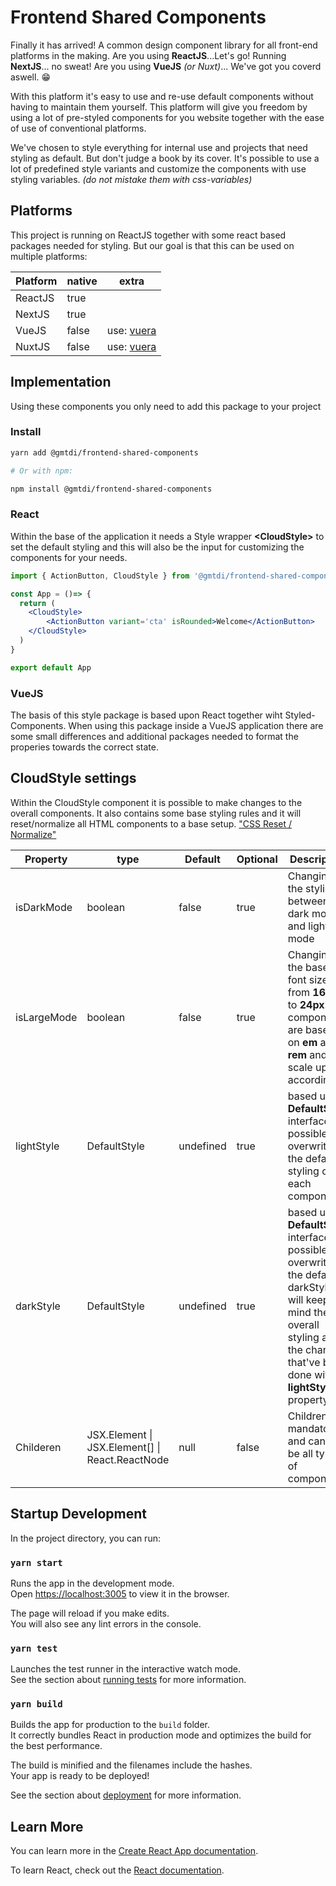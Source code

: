 # Frontend Shared Components

Finally it has arrived! A common design component library for all front-end platforms in the making. Are you using **ReactJS**...Let's go! Running **NextJS**... no sweat! Are you using **VueJS** *(or Nuxt)*... We've got you coverd aswell. :grin:

With this platform it's easy to use and re-use default components without having to maintain them yourself. This platform will give you freedom by using a lot of pre-styled components for you website together with the ease of use of conventional platforms.

We've chosen to style everything for internal use and projects that need styling as default. But don't judge a book by its cover. It's possible to use a lot of predefined style variants and customize the components with use styling variables. *(do not mistake them with css-variables)*

## Platforms

This project is running on ReactJS together with some react based packages needed for styling. But our goal is that this can be used on multiple platforms:

|Platform|native|extra|
|---|---|---|
|ReactJS| true| |
|NextJS| true| |
|VueJS| false| use: [vuera]("https://npmjs.org/package/vuera", "_blank")|
|NuxtJS| false | use: [vuera]("http://npmjs.org/package/vuera", "_blank")

## Implementation

Using these components you only need to add this package to your project

### Install

```bash
yarn add @gmtdi/frontend-shared-components

# Or with npm: 

npm install @gmtdi/frontend-shared-components
```

### React

Within the base of the application it needs a Style wrapper **\<CloudStyle\>** to set the default styling and this will also be the input for customizing the components for your needs.

```jsx
import { ActionButton, CloudStyle } from '@gmtdi/frontend-shared-components'

const App = ()=> {
  return (
    <CloudStyle>
        <ActionButton variant='cta' isRounded>Welcome</ActionButton>
    </CloudStyle>
  )
}

export default App
```

### VueJS

The basis of this style package is based upon React together wiht Styled-Components. When using this package inside a VueJS application there are some small differences and additional packages needed to format the properies towards the correct state.



## CloudStyle settings

Within the CloudStyle component it is possible to make changes to the overall components. It also contains some base styling rules and it will reset/normalize all HTML components to a base setup. 
["CSS Reset / Normalize"]("https://www.joshwcomeau.com/css/custom-css-reset/", "_blank")

|Property| type|Default | Optional | Description
|----|---|---|---|---|
|isDarkMode| boolean| false | true | Changing the styling between dark mode and light mode
|isLargeMode| boolean|false| true| Changing the base font size from **16px** to **24px**. All components are based on **em** and **rem** and will scale up accordingly
|lightStyle| DefaultStyle | undefined | true| based upon **DefaultStyle** interface it's possible to overwrite the default styling of each component
|darkStyle| DefaultStyle | undefined| true| based upon **DefaultStyle** interface it's possible to overwrite the default darkStyle. It will keep in mind the overall styling and the changes that've been done within **lightStyle** property.
|Childeren| JSX.Element \| JSX.Element[] \| React.ReactNode| null | false| Children are mandatory and can can be all types of components


## Startup Development

In the project directory, you can run:

### `yarn start`

Runs the app in the development mode.\
Open [https://localhost:3005](https://localhost:3005) to view it in the browser.

The page will reload if you make edits.\
You will also see any lint errors in the console.

### `yarn test`

Launches the test runner in the interactive watch mode.\
See the section about [running tests](https://facebook.github.io/create-react-app/docs/running-tests) for more information.

### `yarn build`

Builds the app for production to the `build` folder.\
It correctly bundles React in production mode and optimizes the build for the best performance.

The build is minified and the filenames include the hashes.\
Your app is ready to be deployed!

See the section about [deployment](https://facebook.github.io/create-react-app/docs/deployment) for more information.

## Learn More

You can learn more in the [Create React App documentation](https://facebook.github.io/create-react-app/docs/getting-started).

To learn React, check out the [React documentation](https://reactjs.org/).
